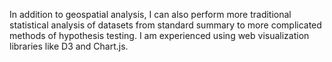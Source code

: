In addition to geospatial analysis, I can also perform more traditional statistical analysis of datasets from standard summary to more complicated methods of hypothesis testing.  I am experienced using web visualization libraries like D3 and Chart.js.
